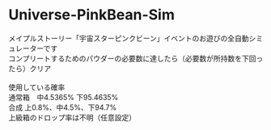 # Universe-PinkBean-Sim
メイプルストーリー「宇宙スターピンクビーン」イベントのお遊びの全自動シミュレーターです<br>
コンプリートするためのパウダーの必要数に達したら（必要数が所持数を下回ったら）クリア<br>
<br>
使用している確率<br>
通常箱　中4.5365%  下95.4635%<br>
合成 上0.8%、中4.5%、下94.7%<br>
上級箱のドロップ率は不明（任意設定）<br>
